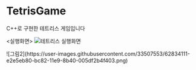 # TetrisGame
C++로 구현한 테트리스 게임입니다

<실행화면>
![테트리스 실행화면](https://user-images.githubusercontent.com/33507553/62834188-df9f2f80-bc83-11e9-88c6-6ed1d4bfef08.PNG)

<Class Diagram>
![그림2](https://user-images.githubusercontent.com/33507553/62834111-e2e5eb80-bc82-11e9-8b40-005df2b4f403.png)
